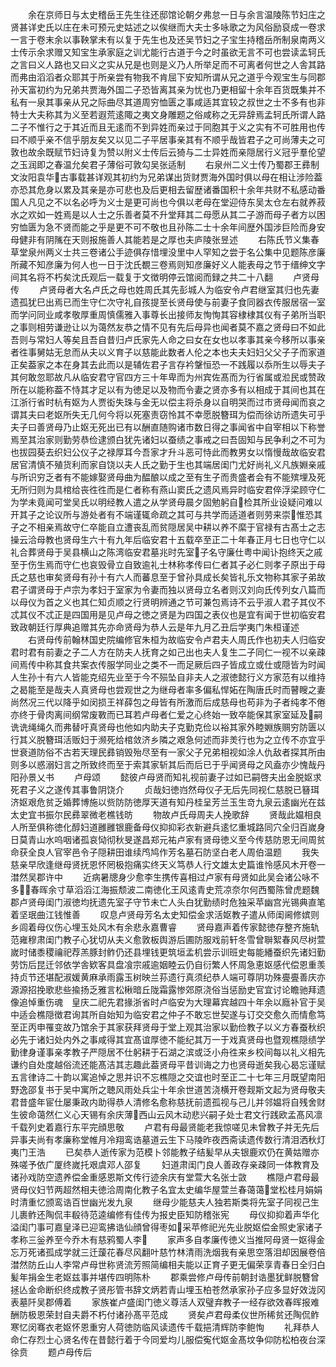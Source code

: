 <!-- { "loadSidebar": true } -->
　　余在京师日与太史稽岳王先生往还邸馆论朝夕弗怠一日与余言温陵陈节妇庄之贤甚详史氏以庄在未可预元史姑述之以俟继而大夫士多咏歌之为风俗励裒成一卷求一言于卷末余以事鞅掌未有以复于先生也及还吴节妇之子宝生持稽岳所制泉南两义士传示余求赠又知宝生承家庭之训尤能行古道于今之时虽欲无言不可也尝读孟轲氏之言曰义人路也又曰义之实从兄是也则是义乃人所举足而不可离者何世之人舎其路而弗由滔滔者众耶其于所亲尝有物我不肯屈下安知所谓从兄之道乎今观宝生与同郡孙天富初约为兄弟共贾海外国二子恐皆离其亲为忧也乃更相留十余年百货既集并不私有一泉其事亲从兄之际曲尽其道周穷恤匮之事咸适其宜较之叔世之士不多有也非特士大夫称其为义至若遐荒逺陬之夷文身雕题之俗咸称之无异辞焉孟轲氏所谓人路二子不惟行之于其近而且无逺而不到异姓而亲过于同胞其于义之实有不可胜用也传曰不顺乎亲不信乎朋友矣又以见二子平居事亲其有不顺乎哉皆君子之可尚薄夫之可敦也故余既赋节妇诗复为赞以附义士传后云猗与二士异姓而亲隠居行义冠乎羣伦望之玉润即之春温允矣君子薄俗可敦勾吴张适制
　　右泉州二义士传乃蜀郡王彞制文汝阳袁华古事载甚详观其初约为兄弟谋出货财贾海外国时俱以母在相让涉险葢亦恐其危身以累及其亲是亦可悲也及后更相去留歴诸番国积十余年共财不私感动番国人凡见之不以名必呼为义士是更可尚也今俱以老母在堂迎侍东吴太仓左右就养菽水之欢如一姓焉是以人士之乐善者莫不升堂拜其二母愿从其二子游而母子者方以困穷恤匮为急不贤而能之乎是更不可不敬也且孙陈二士十余年间歴外国涉巨险而身安母健非有阴隲在天则报施善人其能若是之厚也夫庐陵张昱述
　　右陈氏节义集春草堂泉州两义士共三卷诸公手迹俱存惜埋没里中人罕知之尝于名公集中见题陈彦廉所藏不知彦廉为何人也一日于沈氏覩三卷焉则知彦廉好义人能表母之节于缙绅文字间其名将不朽矣沈氏观后一载复于文徴明停云馆阅而録之共二十八翻
　　卢贤母传
　　卢贤母者大名卢氏之母也姓周氏其先彭城人为临安令卢君继室其归也先妻遗孤犹巳出焉已而生守仁次守礼自孩提至长贤母使与前妻子食同器衣传服居宿一室而学问同业咸孝敬厚重周慎儒雅入事尊长出接师友恂恂其容棣棣其仪有子弟所当职之事则相劳谦逊让以为蔼然友恭之情不见有先后母异也闻者莫不嘉之贤母曰不如此吾则与常妇人等矣且吾自昔归卢氏家先人命之曰女在女也以孝事其亲今移所以事亲者徃事舅姑无怠而从夫以义育子以慈能此数者人伦之本也夫夫妇妇父父子子而家道正矣葢家之本在身其去此而以是辅佐君子言存衿鞶恒恐一不践履以忝所生以辱夫子其何敢忽耶故凡从临安君守官四方三十年卑而为州宾佐髙而为行省属或涖民或赞政所在以能称葢不恃其才足以有为徳足以及物而令妻之贤亦多有以相成于其间也其在江浙行省时杭有妪为人贾衒失珠与金无以偿主将杀身以自明哭而过市贤母闻而哀之谓其夫曰老妪所失无几何今将以死塞责窃怜其不幸愿脱簪珥为偿而徐访所遗失可乎夫子曰善贤母乃止妪无死出已有以酬直随购诸市数日得之事闻省中自宰相以下称誉焉至其治家则勤劳恭俭逮颁白犹先诸妇以蚕绩之事戒之曰吾固知与民争利之不可为也拔园葵去织妇公仪子之禄厚耳今吾家才升斗恶可恃此而教男女以惰慢哉故临安君居官清慎不殖货利而家自饶以夫人氏之勤于生也其端居闺门尤好尚礼义凡族婣亲戚与所识穷乏者有不能嫁娶贤母曲为醖酿以成之至有生子而贵盛者会有不能殡埋及死无所归则为具棺给丧徃徃而是仁者称有燕山窦氏之遗风焉异时临安君倅浮梁顾守仁为学未竟闻可堂吴氏以明经教人遣之从学贤母晨夕固勉躬自检其所业设疑问难以开其子之论议所与游处者有不端谨辄命疏之其可与共学而适道者则劳来崇惟恐其子之不相亲焉故守仁卒能自立遭丧乱而贫隠居吴中耕以养不縻于官禄有古髙士之志操云洽母教也贤母生六十有九年后临安君十五载卒至正二十年春正月七日也守仁以礼合葬贤母于吴县横山之陈湾临安君墓兆时先室子名守廉仕粤中闻讣抱终天之戚至于伤生焉而守仁也哀毁骨立自致逾礼士林称孝传曰仁者其子必仁则孝子原出于母氏之慈也审矣贤母有孙十有六人而蕃息至于曾孙具成长矣皆礼乐文物称其家子弟故君子谓贤母于卢宗为孝妇于室家为令妻而独以贤母立名者则汉刘向氏传列女八篇而以母仪为首之义也其仁知贞顺之行贤明辨通之节可兼包焉诗不云乎淑人君子其仪不忒其仪不忒正是四国用是见卢母之徳之贤是为四国之表仪也是宜有闻于世初临安君致政朝廷行厚典追赠其先亦命贤母为恭人云是年九月乙丑后学夷门朱桓谨述
　　右贤母传前翰林国史院编修官朱桓为故临安令卢君夫人周氏作也初夫人归临安君时君有前妻之子二人方在防夫人抚育之如己出也夫人复生二子同仁一视不以亲疎间焉传中称其食共案衣传服学同业之类不一而足厥后四子皆成立或仕或隠皆为时闻人生孙十有六人皆能克绍先业至于今不殒坠自非夫人之淑徳懿行义方家范有以维持之曷能至是哉夫人真贤母也尝观世之为继母者率多偏私悍妬在陶唐氏时而瞽瞍之妻尚然况三代以降乎如闵损王祥薛包之母皆有所激而后成慈母也苟非为子者纯孝不倦亦终于骨肉离间纲常废斁而已耳若卢母者仁爱之心终始一致卒能保其家室延及嗣诜诜绳绳久而弗替吁真贤母也他如内助夫子克勤克俭以裕其家外睦婣族赒穷防匮以行其义脱簪珥活贩妇于濒死给棺敛济乡隣之艰急何述而非羙行也为之立传不亦宜乎世衰道防俗不古若天理民彞销毁殆尽至有一家父子兄弟相视如涂人仇敌者探其所由则多以惑溺妇言之所致终而至于索其家斩其后而后已于乎闻贤母之风盍亦少愧哉丹阳孙景乂书
　　卢母颂
　　懿彼卢母贤而知礼视前妻子过如已嗣啓夫出金脱妪求死君子义之遂传其事鲁阴饶介
　　贞哉妇徳岿然母仪子无后先同视仁慈脱已簮珥济妪艰危贫乏婚葬博施以赀防防徳厚天道有知丹桂呈芳兰玉生竒九泉云逺幽光在兹太史宜书振尔民彞翠微老樵钱昉
　　物故卢氏母周夫人挽歌辞
　　贤哉此媪相良人所至俱称徳化醇妇道雝雝银鹿备母仪抑抑彩衣新避兵逺忆重城路同穴全归百嵗身日莫青山水呜咽诸孤哀恸彻秋旻遂昌郑元祐卢家有贤母徳义至今传慈防恩无间周贫命获全良人官宰邑令子隠耕田谁续鸤鸠作芳名墓石防坚白老人周伯温题
　　我失慈亲早欣逢继母贤抚恩怀罔极抱痛实终天义笃恭人行文雄太史篇谁怜感风木开卷一澘然吴郡许中
　　近病暑牕身少愈李生携传喜相过卢家有母贤如此吴会诸公咏不多春晖余寸草滔滔江海振颓波二南徳化王风逺青史荒凉奈尔何西蜀陈曾虎题魏郡卢贤母闺门淑徳均抚遗先室子守节未亡人头白犹勤绩时危独采苹幽宫光锡典直笔着坚珉曲江钱惟善
　　叹息卢贤母芳名太史知偿金求活妪教子遣从师闺阃修嫔则乡闾着母仪伤心埋玉处风木有余悲永嘉曹睿
　　贤母嘉声着传家懿徳存整齐施轨范雍穆肃闺门教子心犹切从夫义愈敦板舆游后圃防服戏前轩冬雪曾聨絮春风尽树萱嵗时储黍稷禴祀荐羔豚封鲊仍还县埋钱更筑垣孟机尝示训班史每能繙蚕织先诸妇勤劳饬后昆迁邻依学舎欵客具盘飡宗戚逾姻睦云仍自衍繁人怀周急恵妪感代偿恩重羡持贞节还堪配淑媛黄麻承雨露玉树映兰荪遗行真须纪恭人端可尊阴功殊亹亹善庆亦源源招挽歌悲些揄扬乏雅言松楸暗丘陇霜露惨郊原浇俗当惩励史官宜讨论瞻驰拜遗像追悼重伤魂　皇庆二祀先君掾浙省时卢临安为大理幕宾越四十年余以廕补官于吴中适会樵隠徴君询其所自始知为临安君之仲子不敢忘世契遂与订交交愈久而情愈笃至正丙申罹变故乃馆余于其家获拜贤母于堂上观其治家以勤俭教子以义方春蚕秋织必先于诸妇处内外之事咸得其宜髙谊厚徳不能纪其万一于戏真贤母也暨观樵隠绩学勤律身谨事亲孝教子严隠居不仕躬耕于石湖之滨或泛小舟徃来乡校间每以礼义相先谦约自处度越俗流还能髙洁其志趣此葢贤母平昔训诲之力也贤母逝矣我心曷忘谨赋五言律诗二十韵以寓追悼之思并识不忘樵隠之交谊也时至正二十七年三月既望南阳野逸邵复书于吴中寓所之聴风雨处兵尘十年余世道苦浇横开卷觌斯文起为贤母敬夫君昔盛年宦仕屡秉政内助得恭人清修名愈称慈抚前遗孤视与己儿并邻媪将自残舍财生彼命蔼然仁义心天锡有余庆薄西山云风木动悲兴嗣子处士君文行践欧孟髙风凛千载列史着嘉行东平完顔思敬
　　卢君有母最贤能老我惊嗟见未曾教子并无先后异事夫尚有孝廉称堂帷月冷翔鸾诰墓道云生下马陵昨夜西斋读遗传数行清泪洒秋灯夷门王浩
　　已矣恭人逝传家为范模卜邻能教子结髪早从夫银鹿欢仍在黄姑赠亦殊嗟予依广厦终嵗托艰虞邓人邵复
　　妇道肃闺门良人善政存亲疎同一体教育及诸孙戏防空遗养偿金重感恩斯文传行迹余庆有堂萱大名张士敳
　　樵隠卢君母最贤母仪妇节两超然相夫徳洽周南化教子名宜太史编华屋萱兰春蔼蔼堂松桂月娟娟时清重忆颁鸾诰百世幽光发九泉
　　继母少能慈夫人独若斯类将先室子同视己生儿裹鲊还陶侃丰殽待范逵编修有佳传为报史臣知防稽张宪
　　母仪抑抑着声华化溢闺门事可嘉皇泽已迎鸾拂诰仙顔曾得枣如采苹修祀光先业脱妪偿金照史家诸子孝称三釡养至今乔木有慈鸦蜀人李
　　家声多自孝廉传徳义当推阿母贤一妪得金忘万死诸孤成学就三迁蘐花春尽风翻叶慈竹林清雨洗烟我有亲思空落泪却因展卷倍澘然防丘山人李常卢母世称贤流芳照简编相夫能以正育子更无偏荣享青春日全归白髪年捐金生老妪兹事并堪传四明陈朴
　　郡乘尝修卢母传前朝封诰墨犹鲜脱簪曾拯亾金命断织终成教子贤彤管书辞文炳若青山埋玉柏苍然承家孙子应多显好效泷冈表墓阡吴郡傅着
　　家族崔卢盛闺门徳义尊活人双璧弃教子一经存欲效春晖报难酬防极恩荣封自夫爵不朽付诸孙髙平范成
　　贤矣卢君母柔仪世所稀贫还陶侃鲊寒忆闵骞衣老妪怀恩重穷人荷徳防临风读遗传千载挹清辉防李鲍恂
　　礼拜恭人命仁存烈士心贤名传在昔懿行着于今同爱均儿服偿寃代妪金髙坟争仰防松柏夜台深徐贲
　　题卢母传后
